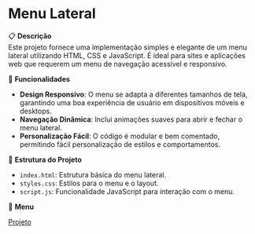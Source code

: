 # Menu Lateral

📋 **Descrição**  
Este projeto fornece uma implementação simples e elegante de um menu lateral utilizando HTML, CSS e JavaScript. É ideal para sites e aplicações web que requerem um menu de navegação acessível e responsivo.

🎨 **Funcionalidades**  
- **Design Responsivo**: O menu se adapta a diferentes tamanhos de tela, garantindo uma boa experiência de usuário em dispositivos móveis e desktops.
- **Navegação Dinâmica**: Inclui animações suaves para abrir e fechar o menu lateral.
- **Personalização Fácil**: O código é modular e bem comentado, permitindo fácil personalização de estilos e comportamentos.

📁 **Estrutura do Projeto**  
- `index.html`: Estrutura básica do menu lateral.
- `styles.css`: Estilos para o menu e o layout.
- `script.js`: Funcionalidade JavaScript para interação com o menu.

  
🎨 **Menu** 

<a href="google.com">Projeto</a>
